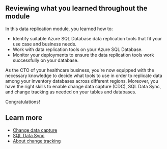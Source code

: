 ## Reviewing what you learned throughout the module

In this data replication module, you learned how to:

- Identify suitable Azure SQL Database data replication tools that fit your use case and business needs.
- Work with data replication tools on your Azure SQL Database.
- Monitor your deployments to ensure the data replication tools work successfully on your database.

As the CTO of your healthcare business, you're now equipped with the necessary knowledge to decide what tools to use in order to replicate data among your inventory databases across different regions. Moreover, you have the right skills to enable change data capture (CDC), SQL Data Sync, and change tracking as needed on your tables and databases.

Congratulations!

## Learn more

- [Change data capture](/sql/relational-databases/track-changes/about-change-data-capture-sql-server)
- [SQL Data Sync](/azure/azure-sql/database/sql-data-sync-data-sql-server-sql-database)
- [About change tracking](/sql/relational-databases/track-changes/about-change-tracking-sql-server)

